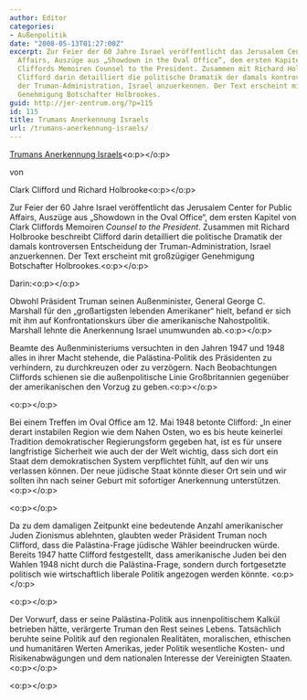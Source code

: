 ```yaml
---
author: Editor
categories:
- Außenpolitik
date: "2008-05-13T01:27:00Z"
excerpt: Zur Feier der 60 Jahre Israel veröffentlicht das Jerusalem Center for Public
  Affairs, Auszüge aus „Showdown in the Oval Office“, dem ersten Kapitel von Clark
  Cliffords Memoiren Counsel to the President. Zusammen mit Richard Holbrooke beschreibt
  Clifford darin detailliert die politische Dramatik der damals kontroversen Entscheidung
  der Truman-Administration, Israel anzuerkennen. Der Text erscheint mit großzügiger
  Genehmigung Botschafter Holbrookes.
guid: http://jer-zentrum.org/?p=115
id: 115
title: Trumans Anerkennung Israels
url: /trumans-anerkennung-israels/
---
```


[Trumans Anerkennung Israels]("http://www.jcpa.org/JCPA/Templates/ShowPage.asp?DRIT=2&DBID=1&LNGID=1&TMID=111&FID=442&PID=0&IID=2108&TTL=President_Truman%E2%80%99s_Decision_to_Recognize_Israel")<o:p></o:p>

von  


Clark Clifford und Richard Holbrooke<o:p></o:p>

  
Zur Feier der 60 Jahre Israel veröffentlicht das Jerusalem Center for Public Affairs, Auszüge aus „Showdown in the Oval Office“, dem ersten Kapitel von Clark Cliffords Memoiren *Counsel to the President*. Zusammen mit Richard Holbrooke beschreibt Clifford darin detailliert die politische Dramatik der damals kontroversen Entscheidung der Truman-Administration, Israel anzuerkennen. Der Text erscheint mit großzügiger Genehmigung Botschafter Holbrookes.<o:p></o:p>

Darin:<o:p></o:p>

Obwohl Präsident Truman seinen Außenminister, General George C. Marshall für den „großartigsten lebenden Amerikaner“ hielt, befand er sich mit ihm auf Konfrontationskurs über die amerikanische Nahostpolitik. Marshall lehnte die Anerkennung Israel unumwunden ab.<o:p></o:p>

Beamte des Außenministeriums versuchten in den Jahren 1947 und 1948 alles in ihrer Macht stehende, die Palästina-Politik des Präsidenten zu verhindern, zu durchkreuzen oder zu verzögern. Nach Beobachtungen Cliffords schienen sie die außenpolitische Linie Großbritannien gegenüber der amerikanischen den Vorzug zu geben.<o:p></o:p>

 <o:p></o:p>

Bei einem Treffen im Oval Office am 12. Mai 1948 betonte Clifford: „In einer derart instabilen Region wie dem Nahen Osten, wo es bis heute keinerlei Tradition demokratischer Regierungsform gegeben hat, ist es für unsere langfristige Sicherheit wie auch der der Welt wichtig, dass sich dort ein Staat dem demokratischen System verpflichtet fühlt, auf den wir uns verlassen können. Der neue jüdische Staat könnte dieser Ort sein und wir sollten ihn nach seiner Geburt mit sofortiger Anerkennung unterstützen.<o:p></o:p>

 <o:p></o:p>

Da zu dem damaligen Zeitpunkt eine bedeutende Anzahl amerikanischer Juden Zionismus ablehnten, glaubten weder Präsident Truman noch Clifford, dass die Palästina-Frage jüdische Wähler beeindrucken würde. Bereits 1947 hatte Clifford festgestellt, dass amerikanische Juden bei den Wahlen 1948 nicht durch die Palästina-Frage, sondern durch fortgesetzte politisch wie wirtschaftlich liberale Politik angezogen werden könnte. <o:p></o:p>

 <o:p></o:p>

Der Vorwurf, dass er seine Palästina-Politik aus innenpolitischem Kalkül betrieben hätte, verärgerte Truman den Rest seines Lebens. Tatsächlich beruhte seine Politik auf den regionalen Realitäten, moralischen, ethischen und humanitären Werten Amerikas, jeder Politik wesentliche Kosten- und Risikenabwägungen und dem nationalen Interesse der Vereinigten Staaten.<o:p></o:p>

 <o:p></o:p>